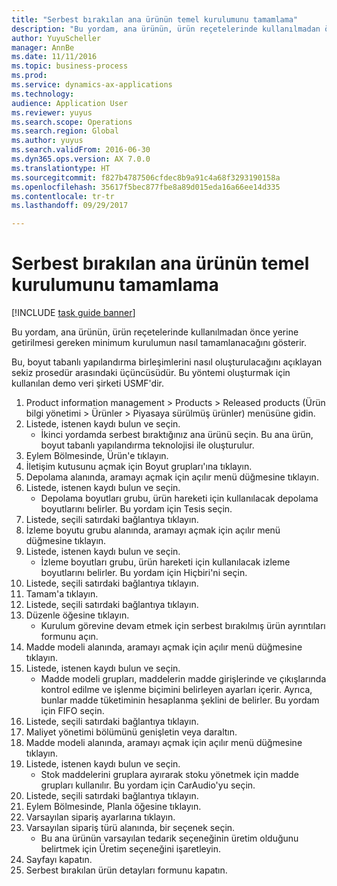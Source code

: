 ```yaml
--- 
title: "Serbest bırakılan ana ürünün temel kurulumunu tamamlama"
description: "Bu yordam, ana ürünün, ürün reçetelerinde kullanılmadan önce yerine getirilmesi gereken minimum kurulumun nasıl tamamlanacağını gösterir."
author: YuyuScheller
manager: AnnBe
ms.date: 11/11/2016
ms.topic: business-process
ms.prod: 
ms.service: dynamics-ax-applications
ms.technology: 
audience: Application User
ms.reviewer: yuyus
ms.search.scope: Operations
ms.search.region: Global
ms.author: yuyus
ms.search.validFrom: 2016-06-30
ms.dyn365.ops.version: AX 7.0.0
ms.translationtype: HT
ms.sourcegitcommit: f827b4787506cfdec8b9a91c4a68f3293190158a
ms.openlocfilehash: 35617f5bec877fbe8a89d015eda16a66ee14d335
ms.contentlocale: tr-tr
ms.lasthandoff: 09/29/2017

---
```

# <a name="complete-basic-setup-of-a-released-product-master"></a>Serbest bırakılan ana ürünün temel kurulumunu tamamlama

[!INCLUDE [task guide banner](../../includes/task-guide-banner.md)]

Bu yordam, ana ürünün, ürün reçetelerinde kullanılmadan önce yerine getirilmesi gereken minimum kurulumun nasıl tamamlanacağını gösterir.

Bu, boyut tabanlı yapılandırma birleşimlerini nasıl oluşturulacağını açıklayan sekiz prosedür arasındaki üçüncüsüdür. Bu yöntemi oluşturmak için kullanılan demo veri şirketi USMF'dir.

1. Product information management > Products > Released products (Ürün bilgi yönetimi > Ürünler > Piyasaya sürülmüş ürünler) menüsüne gidin.
2. Listede, istenen kaydı bulun ve seçin.
    * İkinci yordamda serbest bıraktığınız ana ürünü seçin. Bu ana ürün, boyut tabanlı yapılandırma teknolojisi ile oluşturulur.  
3. Eylem Bölmesinde, Ürün'e tıklayın.
4. İletişim kutusunu açmak için Boyut grupları'ına tıklayın.
5. Depolama alanında, aramayı açmak için açılır menü düğmesine tıklayın.
6. Listede, istenen kaydı bulun ve seçin.
    * Depolama boyutları grubu, ürün hareketi için kullanılacak depolama boyutlarını belirler. Bu yordam için Tesis seçin.  
7. Listede, seçili satırdaki bağlantıya tıklayın.
8. İzleme boyutu grubu alanında, aramayı açmak için açılır menü düğmesine tıklayın.
9. Listede, istenen kaydı bulun ve seçin.
    * İzleme boyutları grubu, ürün hareketi için kullanılacak izleme boyutlarını belirler. Bu yordam için Hiçbiri'ni seçin.  
10. Listede, seçili satırdaki bağlantıya tıklayın.
11. Tamam'a tıklayın.
12. Listede, seçili satırdaki bağlantıya tıklayın.
13. Düzenle öğesine tıklayın.
    * Kurulum görevine devam etmek için serbest bırakılmış ürün ayrıntıları formunu açın.  
14. Madde modeli alanında, aramayı açmak için açılır menü düğmesine tıklayın.
15. Listede, istenen kaydı bulun ve seçin.
    * Madde modeli grupları, maddelerin madde girişlerinde ve çıkışlarında kontrol edilme ve işlenme biçimini belirleyen ayarları içerir. Ayrıca, bunlar madde tüketiminin hesaplanma şeklini de belirler. Bu yordam için   FIFO seçin.  
16. Listede, seçili satırdaki bağlantıya tıklayın.
17. Maliyet yönetimi bölümünü genişletin veya daraltın.
18. Madde modeli alanında, aramayı açmak için açılır menü düğmesine tıklayın.
19. Listede, istenen kaydı bulun ve seçin.
    * Stok maddelerini gruplara ayırarak stoku yönetmek için madde grupları kullanılır. Bu yordam için   CarAudio'yu seçin.  
20. Listede, seçili satırdaki bağlantıya tıklayın.
21. Eylem Bölmesinde, Planla öğesine tıklayın.
22. Varsayılan sipariş ayarlarına tıklayın.
23. Varsayılan sipariş türü alanında, bir seçenek seçin.
    * Bu ana ürünün varsayılan tedarik seçeneğinin üretim olduğunu belirtmek için Üretim seçeneğini işaretleyin.  
24. Sayfayı kapatın.
25. Serbest bırakılan ürün detayları formunu kapatın.



